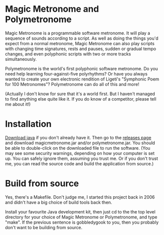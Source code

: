# Magic Metronome and Polymetronome

Magic Metronome is a programmable software metronome.  It will play a sequence of sounds according to a script. As well as doing the things you'd expect from a normal metronome, Magic Metronome can also play scripts with changing time signatures, rests and pauses, sudden or gradual tempo changes, and even polyphonic scripts with two or more tracks simultaneously.

Polymetronome is the world's first polyphonic software metronome.  Do you need help learning four-against-five polyrhythms? Or have you always wanted to create your own electronic rendition of Ligeti's "Symphonic Poem for 100 Metronomes"? Polymetronome can do all of this and more!

(Actually I don't know for sure that it's a world first. But I haven't managed to find anything else quite like it. If you do know of a competitor, please tell me about it!)

# Installation

[Download java](https://www.java.com/en/download/) if you don't already have it.  Then go to the [releases page](https://github.com/hanysz/magicmetronome/releases) and download magicmetronome.jar and/or polymetronome.jar.  You should be able to double-click on the downloaded file to run the software.  (You may see some security warnings, depending on how your computer is set up.  You can safely ignore them, assuming you trust me.  Or if you don't trust me, you can read the source code and build the application from source.)

# Build from source

Yes, there's a Makefile.  Don't judge me, I started this project back in 2006 and didn't have a big choice of build tools back then.

Install your favourite Java development kit, then just cd to the the top level directory for your choice of Magic Metronome or Polymetronome, and type "make".  If the previous sentence is gobbledygook to you, then you probably don't want to be building from source.
